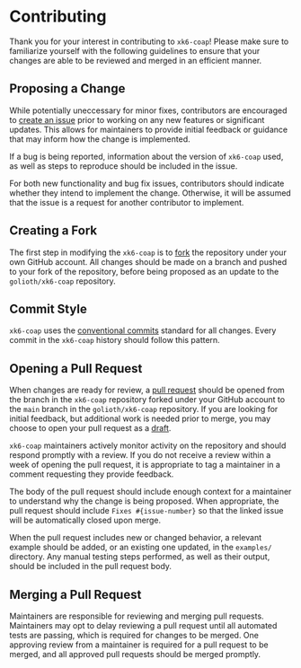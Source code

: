 # Contributing

Thank you for your interest in contributing to `xk6-coap`! Please make sure to
familiarize yourself with the following guidelines to ensure that your changes
are able to be reviewed and merged in an efficient manner.

## Proposing a Change

While potentially uneccessary for minor fixes, contributors are encouraged to
[create an issue](https://github.com/golioth/xk6-coap/issues/new) prior to
working on any new features or significant updates. This allows for maintainers
to provide initial feedback or guidance that may inform how the change is
implemented.

If a bug is being reported, information about the version of `xk6-coap` used, as
well as steps to reproduce should be included in the issue.

For both new functionality and bug fix issues, contributors should indicate
whether they intend to implement the change. Otherwise, it will be assumed that
the issue is a request for another contributor to implement.

## Creating a Fork

The first step in modifying the `xk6-coap` is to
[fork](https://github.com/golioth/xk6-coap/fork) the repository under your own
GitHub account. All changes should be made on a branch and pushed to your fork
of the repository, before being proposed as an update to the `golioth/xk6-coap`
repository.

## Commit Style

`xk6-coap` uses the [conventional commits](https://www.conventionalcommits.org/)
standard for all changes. Every commit in the `xk6-coap` history should follow
this pattern.

## Opening a Pull Request

When changes are ready for review, a [pull
request](https://docs.github.com/en/pull-requests/collaborating-with-pull-requests/proposing-changes-to-your-work-with-pull-requests/about-pull-requests)
should be opened from the branch in the `xk6-coap` repository forked under your
GitHub account to the `main` branch in the `golioth/xk6-coap` repository. If you
are looking for initial feedback, but additional work is needed prior to merge,
you may choose to open your pull request as a
[draft](https://docs.github.com/en/pull-requests/collaborating-with-pull-requests/proposing-changes-to-your-work-with-pull-requests/changing-the-stage-of-a-pull-request).

`xk6-coap` maintainers actively monitor activity on the repository and should
respond promptly with a review. If you do not receive a review within a week of
opening the pull request, it is appropriate to tag a maintainer in a comment
requesting they provide feedback.

The body of the pull request should include enough context for a maintainer to
understand why the change is being proposed. When appropriate, the pull request
should include `Fixes #{issue-number}` so that the linked issue will be
automatically closed upon merge.

When the pull request includes new or changed behavior, a relevant example
should be added, or an existing one updated, in the `examples/` directory. Any
manual testing steps performed, as well as their output, should be included in
the pull request body.

## Merging a Pull Request

Maintainers are responsible for reviewing and merging pull requests. Maintainers
may opt to delay reviewing a pull request until all automated tests are passing,
which is required for changes to be merged. One approving review from a
maintainer is required for a pull request to be merged, and all approved pull
requests should be merged promptly.
